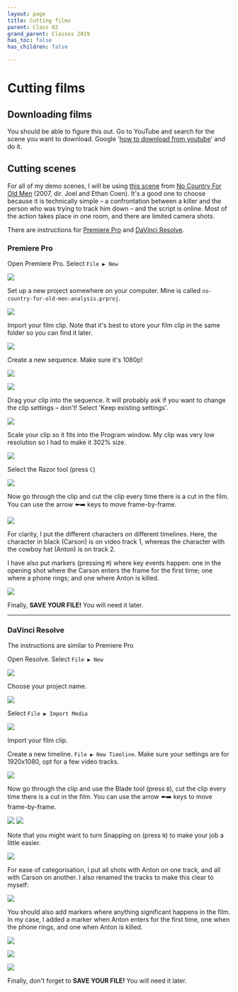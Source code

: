 ```yaml
---
layout: page
title: Cutting films
parent: Class 03
grand_parent: Classes 2019
has_toc: false
has_children: false

---
```

# Cutting films


## Downloading films

You should be able to figure this out. Go to YouTube and search for the scene you want to download. Google '[how to download from youtube](https://www.google.com/search?q=how+to+download+from+youtube&oq=how+to+download+from+youtube)' and do it.

## Cutting scenes

For all of my demo scenes, I will be using [this scene](https://www.youtube.com/watch?v=j6tn6eqkI94) from [No Country For Old Men](https://www.imdb.com/title/tt0477348/) (2007, dir. Joel and Ethan Coen). It's a good one to choose because it is technically simple – a confrontation between a killer and the person who was trying to track him down – and the script is online. Most of the action takes place in one room, and there are limited camera shots.

There are instructions for [Premiere Pro](#premiere-pro) and [DaVinci Resolve](#davinci-resolve).


### Premiere Pro

Open Premiere Pro. Select ```File ▶ New```



![](/assets/class-03/prem1.png)

Set up a new project somewhere on your computer. Mine is called ```no-country-for-old-men-analysis.prproj```.

![](/assets/class-03/prem2.png)

Import your film clip. Note that it's best to store your film clip in the same folder so you can find it later.

![](/assets/class-03/prem4.png)



Create a new sequence. Make sure it's 1080p!

![](/assets/class-03/prem5.png)

![](/assets/class-03/prem6.png)

Drag your clip into the sequence. It will probably ask if you want to change the clip settings – don't! Select 'Keep existing settings'.

![](/assets/class-03/prem7.png)

Scale your clip so it fits into the Program window. My clip was very low resolution so I had to make it 302% size.

![](/assets/class-03/prem8.png)

Select the Razor tool (press ```C```)

![](/assets/class-03/prem9.png)

Now go through the clip and cut the clip every time there is a cut in the film. You can use the arrow ⬅️➡️ keys to move frame-by-frame.

![](/assets/class-03/prem10.png)

For clarity, I put the different characters on different timelines. Here, the character in black (Carson) is on video track 1, whereas the character with the cowboy hat (Anton) is on track 2.

I have also put markers (pressing ```M```) where key events happen: one in the opening shot where the Carson enters the frame for the first time; one where a phone rings; and one where Anton is killed.

![](/assets/class-03/prem11.png)

Finally, **SAVE YOUR FILE!** You will need it later.





----




### DaVinci Resolve

The instructions are similar to Premiere Pro

Open Resolve. Select ```File ▶ New```

![](/assets/class-03/dv1.png)

Choose your project name.

![](/assets/class-03/dv2.png)

Select ```File ▶ Import Media```

![](/assets/class-03/dv3.png)

Import your film clip.

Create a new timeline. ```File ▶ New Timeline```. Make sure your settings are for 1920x1080, opt for a few video tracks.



![](/assets/class-03/dv4.png)

Now go through the clip and use the Blade tool (press ```B```), cut the clip every time there is a cut in the film. You can use the arrow ⬅️➡️ keys to move frame-by-frame.

![](/assets/class-03/dv6.png) ![](/assets/class-03/dv7.png)

Note that you might want to turn Snapping on (press ```N```) to make your job a little easier.

![](/assets/class-03/dv9.png)

For ease of categorisation, I put all shots with Anton on one track, and all with Carson on another. I also renamed the tracks to make this clear to myself:

![](/assets/class-03/dv10.png)

You should also add markers where anything significant happens in the film. In my case, I added a marker when Anton enters for the first time, one when the phone rings, and one when Anton is killed.

![](/assets/class-03/dv11.png)

![](/assets/class-03/dv12.png)

![](/assets/class-03/dv13.png)



Finally, don't forget to **SAVE YOUR FILE!** You will need it later.
